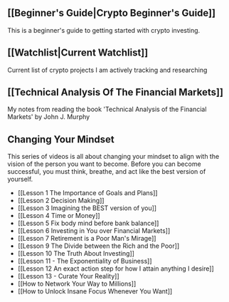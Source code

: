 ## [[Beginner's Guide|Crypto Beginner's Guide]]
This is a beginner's guide to getting started with crypto investing.

## [[Watchlist|Current Watchlist]]
Current list of crypto projects I am actively tracking and researching

## [[Technical Analysis Of The Financial Markets]]
My notes from reading the book 'Technical Analysis of the Financial Markets' by John J. Murphy

## Changing Your Mindset

This series of videos is all about changing your mindset to align with the vision of the person you want to become.  Before you can become successful, you must think, breathe, and act like the best version of yourself.

- [[Lesson 1 The Importance of Goals and Plans]]  
- [[Lesson 2   Decision Making]]  
- [[Lesson 3  Imagining the BEST version of you]]  
- [[Lesson 4  Time or Money]]  
- [[Lesson 5  Fix body mind before bank balance]]  
- [[Lesson 6  Investing in You over Financial Markets]]  
- [[Lesson 7  Retirement is a Poor Man's Mirage]]  
- [[Lesson 9  The Divide between the Rich and the Poor]]  
- [[Lesson 10   The Truth About Investing]]  
- [[Lesson 11 - The Exponentiality of Business]]  
- [[Lesson 12  An exact action step for how I attain anything I desire]]  
- [[Lesson 13 - Curate Your Reality]]  
- [[How to Network Your Way to Millions]]  
- [[How to Unlock Insane Focus Whenever You Want]]  

